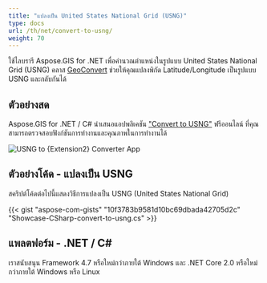 ```yaml
---
title: "แปลงเป็น United States National Grid (USNG)"
type: docs
url: /th/net/convert-to-usng/
weight: 70
---
```


ใช้ไลบรารี Aspose.GIS for .NET เพื่อคำนวณตำแหน่งในรูปแบบ United States National Grid (USNG) คลาส [GeoConvert](https://reference.aspose.com/gis/net/aspose.gis/geoconvert) ช่วยให้คุณแปลงพิกัด Latitude/Longitude เป็นรูปแบบ USNG และกลับกันได้

## **ตัวอย่างสด**

Aspose.GIS for .NET / C# นำเสนอแอปพลิเคชัน ["Convert to USNG"](https://products.aspose.app/gis/coordinates/convert-to-usng) ฟรีออนไลน์ ที่คุณสามารถตรวจสอบฟังก์ชันการทำงานและคุณภาพในการทำงานได้

![USNG to {Extension2} Converter App](coordinates.png)

## **ตัวอย่างโค้ด - แปลงเป็น USNG**

สคริปต์โค้ดต่อไปนี้แสดงวิธีการแปลงเป็น USNG (United States National Grid)

{{< gist "aspose-com-gists" "10f3783b9581d10bc69dbada42705d2c" "Showcase-CSharp-convert-to-usng.cs" >}}

## **แพลตฟอร์ม - .NET / C#**

เราสนับสนุน Framework 4.7 หรือใหม่กว่าภายใต้ Windows และ .NET Core 2.0 หรือใหม่กว่าภายใต้ Windows หรือ Linux
